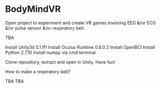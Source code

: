# BodyMindVR
Open project to experiment and create VR games involving EEG &/or ECG &/or pulse sensor &/or respiratory belt.


TBA

Install Unity3d 5.1.1f1
Install Oculus Runtime 0.6.0.2
Install OpenBCI
Install Python 2.7.10
Install numpy via cmd terminal

Clone repository, extract and open in Unity.
Have fun!

How to make a respiratory belt? 

TBA
TBA

